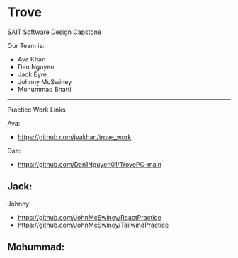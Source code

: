 # Trove
SAIT Software Design Capstone

Our Team is:
- Ava Khan
- Dan Nguyen
- Jack Eyre
- Johnny McSwiney
- Mohummad Bhatti


___________________
Practice Work Links

Ava:
- https://github.com/jvakhan/trove_work

Dan:
- https://github.com/Dan1Nguyen01/TrovePC-main

Jack:
-

Johnny:
- https://github.com/JohnMcSwiney/ReactPractice
- https://github.com/JohnMcSwiney/TailwindPractice

Mohummad:
-
